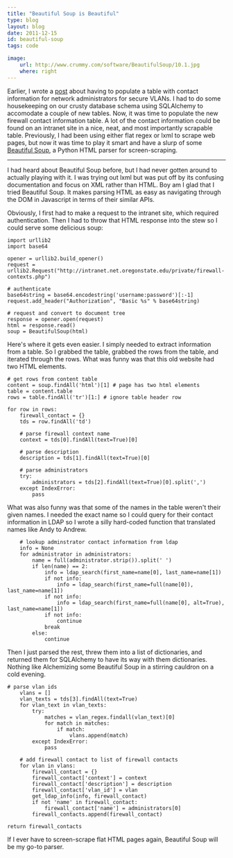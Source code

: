 ```yaml
---
title: "Beautiful Soup is Beautiful"
type: blog
layout: blog
date: 2011-12-15
id: beautiful-soup
tags: code

image:
    url: http://www.crummy.com/software/BeautifulSoup/10.1.jpg
    where: right
---
```


Earlier, I wrote a [post](http://ngokevin.com/blog/20111215-sqlalchemy/) about
having to populate a table with contact information for network administrators
for secure VLANs. I had to do some housekeeping on our crusty database schema
using SQLAlchemy to accomodate a couple of new tables. Now, it was time to
populate the new firewall contact information table. A lot of the contact
information could be found on an intranet site in a nice, neat, and most
importantly scrapable table. Previously, I had been using either flat regex or
lxml to scrape web pages, but now it was time to play it smart and have a slurp
of some [Beautiful Soup](www.crummy.com/software/BeautifulSoup/), a Python HTML
parser for screen-scraping.

---

I had heard about Beautiful Soup before, but I had never gotten around to
actually playing with it. I was trying out lxml but was put off by its
confusing documentation and focus on XML rather than HTML. Boy am I glad that I
tried Beautiful Soup. It makes parsing HTML as easy as navigating through the
DOM in Javascript in terms of their similar APIs.

Obviously, I first had to make a request to the intranet site, which required
authentication. Then I had to throw that HTML response into the stew so I could
serve some delicious soup:

    import urllib2
    import base64

    opener = urllib2.build_opener()
    request = urllib2.Request("http://intranet.net.oregonstate.edu/private/firewall-contexts.php")

    # authenticate
    base64string = base64.encodestring('username:password')[:-1]
    request.add_header("Authorization", "Basic %s" % base64string)

    # request and convert to document tree
    response = opener.open(request)
    html = response.read()
    soup = BeautifulSoup(html)

Here's where it gets even easier. I simply needed to extract information from a
table. So I grabbed the table, grabbed the rows from the table, and iterated
through the rows. What was funny was that this old website had two HTML elements.

    # get rows from content table
    content = soup.findAll('html')[1] # page has two html elements
    table = content.table
    rows = table.findAll('tr')[1:] # ignore table header row

    for row in rows:
        firewall_contact = {}
        tds = row.findAll('td')

        # parse firewall context name
        context = tds[0].findAll(text=True)[0]

        # parse description
        description = tds[1].findAll(text=True)[0]

        # parse administrators
        try:
            administrators = tds[2].findAll(text=True)[0].split(',')
        except IndexError:
            pass

What was also funny was that some of the names in the table weren't their given
names. I needed the exact name so I could query for their contact information
in LDAP so I wrote a silly hard-coded function that translated names like Andy
to Andrew.

        # lookup adminstrator contact information from ldap
        info = None
        for administrator in administrators:
            name = full(administrator.strip()).split(' ')
            if len(name) == 2:
                info = ldap_search(first_name=name[0], last_name=name[1])
                if not info:
                    info = ldap_search(first_name=full(name[0]), last_name=name[1])
                if not info:
                    info = ldap_search(first_name=full(name[0], alt=True), last_name=name[1])
                if not info:
                    continue
                break
            else:
                continue

Then I just parsed the rest, threw them into a list of dictionaries, and
returned them for SQLAlchemy to have its way with them dictionaries. Nothing
like Alchemizing some Beautiful Soup in a stirring cauldron on a cold evening.

    # parse vlan ids
        vlans = []
        vlan_texts = tds[3].findAll(text=True)
        for vlan_text in vlan_texts:
            try:
                matches = vlan_regex.findall(vlan_text)[0]
                for match in matches:
                    if match:
                        vlans.append(match)
            except IndexError:
                pass

        # add firewall contact to list of firewall contacts
        for vlan in vlans:
            firewall_contact = {}
            firewall_contact['context'] = context
            firewall_contact['description'] = description
            firewall_contact['vlan_id'] = vlan
            get_ldap_info(info, firewall_contact)
            if not 'name' in firewall_contact:
                firewall_contact['name'] = administrators[0]
            firewall_contacts.append(firewall_contact)

    return firewall_contacts

If I ever have to screen-scrape flat HTML pages again, Beautiful Soup will be
my go-to parser.
